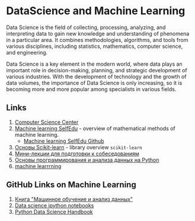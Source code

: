# DataScience and Machine Learning

Data Science is the field of collecting, processing, analyzing, and interpreting data to gain new knowledge and understanding of phenomena in a particular area. It combines methodologies, algorithms, and tools from various disciplines, including statistics, mathematics, computer science, and engineering.

Data Science is a key element in the modern world, where data plays an important role in decision-making, planning, and strategic development of various industries. With the development of technology and the growth of data volumes, the importance of Data Science is only increasing, so it is becoming more and more popular among specialists in various fields.

## Links

1. [Computer Science Center](https://compscicenter.ru/teachers/618/)
2. [Machine learning SelfEdu](https://proproprogs.ru/ml) - overview of mathematical methods of machine learning.
   - [Machine learning SelfEdu Github](https://github.com/selfedu-rus/machine_learning)
3. [Основы Scikit-learn](https://youtu.be/sNDW8d8eB1U) - library overview `scikit-learn`
4. [Мини-лекции для подготовки к собеседованиям](https://www.youtube.com/playlist?list=PLOKb3HTyuVMC0-NAlngaHJou7IjECakUI)
5. [Основы программирования и анализа данных на Python](https://www.youtube.com/playlist?list=PL2mBTfXHM2qgCMm8RtXm59w27bPTQx55I)
6. [machine learrrning](https://www.youtube.com/@machine_learrrning/videos)

## GitHub Links on Machine Learning

1. [Книга "Машинное обучение и анализ данных"](https://github.com/Dyakonov/MLDM_BOOK)
2. [Data science ipython notebooks](https://github.com/donnemartin/data-science-ipython-notebooks/tree/master)
3. [Python Data Science Handbook](https://github.com/jakevdp/PythonDataScienceHandbook)
